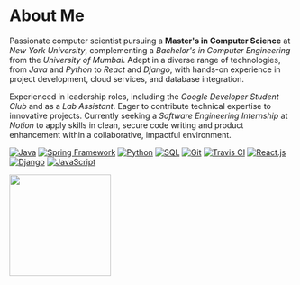 # About Me

Passionate computer scientist pursuing a **Master's in Computer Science** at *New York University*, complementing a *Bachelor's in Computer Engineering* from the *University of Mumbai*. Adept in a diverse range of technologies, from *Java* and *Python* to *React* and *Django*, with hands-on experience in project development, cloud services, and database integration.

Experienced in leadership roles, including the *Google Developer Student Club* and as a *Lab Assistant*. Eager to contribute technical expertise to innovative projects. Currently seeking a *Software Engineering Internship* at *Notion* to apply skills in clean, secure code writing and product enhancement within a collaborative, impactful environment.



[![Java](https://img.shields.io/badge/Java-5382a1?style=for-the-badge&logo=java&logoColor=white)](https://www.java.com/)
[![Spring Framework](https://img.shields.io/badge/Spring_Framework-6db33f?style=for-the-badge&logo=spring&logoColor=white)](https://spring.io/)
[![Python](https://img.shields.io/badge/Python-a7e974?style=for-the-badge&logo=python&logoColor=white)](https://www.python.org/)
[![SQL](https://img.shields.io/badge/SQL-025E8C?style=for-the-badge&logo=postgresql&logoColor=white)](https://www.postgresql.org/)
[![Git](https://img.shields.io/badge/Git-f34f29?style=for-the-badge&logo=git&logoColor=white)](https://git-scm.com/)
[![Travis CI](https://img.shields.io/badge/Travis_CI-f8f8f8?style=for-the-badge&logo=travis-ci&logoColor=black)](https://travis-ci.org/)
[![React.js](https://img.shields.io/badge/React.js-61dafb?style=for-the-badge&logo=react&logoColor=white)](https://reactjs.org/)
[![Django](https://img.shields.io/badge/Django-092e20?style=for-the-badge&logo=django&logoColor=white)](https://www.djangoproject.com/)
[![JavaScript](https://img.shields.io/badge/JavaScript-F7DF1E?style=for-the-badge&logo=javascript&logoColor=black)](https://developer.mozilla.org/en-US/docs/Web/JavaScript)


<img height="180em" src="https://github-readme-stats.vercel.app/api?username=khamseaffan&show_icons=true&hide_border=true&&count_private=true&include_all_commits=true" />
